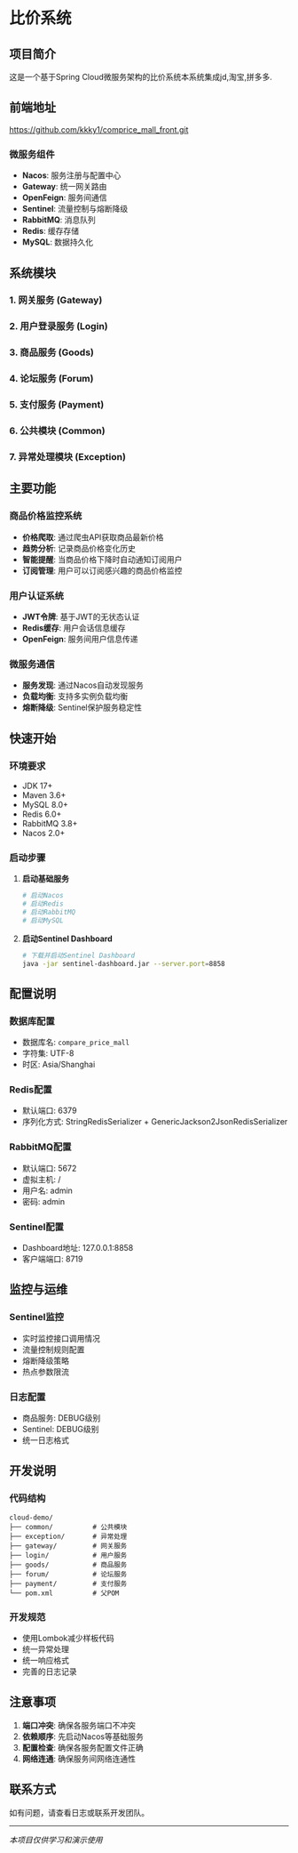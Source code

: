 #  比价系统

## 项目简介

这是一个基于Spring Cloud微服务架构的比价系统本系统集成jd,淘宝,拼多多.


## 前端地址 
https://github.com/kkky1/comprice_mall_front.git


### 微服务组件
- **Nacos**: 服务注册与配置中心
- **Gateway**: 统一网关路由
- **OpenFeign**: 服务间通信
- **Sentinel**: 流量控制与熔断降级
- **RabbitMQ**: 消息队列
- **Redis**: 缓存存储
- **MySQL**: 数据持久化

## 系统模块

### 1. 网关服务 (Gateway)

### 2. 用户登录服务 (Login)

### 3. 商品服务 (Goods)

### 4. 论坛服务 (Forum)

### 5. 支付服务 (Payment)

### 6. 公共模块 (Common)

### 7. 异常处理模块 (Exception)

## 主要功能

### 商品价格监控系统
- **价格爬取**: 通过爬虫API获取商品最新价格
- **趋势分析**: 记录商品价格变化历史
- **智能提醒**: 当商品价格下降时自动通知订阅用户
- **订阅管理**: 用户可以订阅感兴趣的商品价格监控

### 用户认证系统
- **JWT令牌**: 基于JWT的无状态认证
- **Redis缓存**: 用户会话信息缓存
- **OpenFeign**: 服务间用户信息传递

### 微服务通信
- **服务发现**: 通过Nacos自动发现服务
- **负载均衡**: 支持多实例负载均衡
- **熔断降级**: Sentinel保护服务稳定性



## 快速开始

### 环境要求
- JDK 17+
- Maven 3.6+
- MySQL 8.0+
- Redis 6.0+
- RabbitMQ 3.8+
- Nacos 2.0+

### 启动步骤

1. **启动基础服务**
   ```bash
   # 启动Nacos
   # 启动Redis
   # 启动RabbitMQ
   # 启动MySQL
   ```

2. **启动Sentinel Dashboard**
   ```bash
   # 下载并启动Sentinel Dashboard
   java -jar sentinel-dashboard.jar --server.port=8858
   ```



## 配置说明

### 数据库配置
- 数据库名: `compare_price_mall`
- 字符集: UTF-8
- 时区: Asia/Shanghai

### Redis配置
- 默认端口: 6379
- 序列化方式: StringRedisSerializer + GenericJackson2JsonRedisSerializer

### RabbitMQ配置
- 默认端口: 5672
- 虚拟主机: /
- 用户名: admin
- 密码: admin

### Sentinel配置
- Dashboard地址: 127.0.0.1:8858
- 客户端端口: 8719

## 监控与运维

### Sentinel监控
- 实时监控接口调用情况
- 流量控制规则配置
- 熔断降级策略
- 热点参数限流

### 日志配置
- 商品服务: DEBUG级别
- Sentinel: DEBUG级别
- 统一日志格式

## 开发说明

### 代码结构
```
cloud-demo/
├── common/          # 公共模块
├── exception/       # 异常处理
├── gateway/         # 网关服务
├── login/           # 用户服务
├── goods/           # 商品服务
├── forum/           # 论坛服务
├── payment/         # 支付服务
└── pom.xml          # 父POM
```

### 开发规范
- 使用Lombok减少样板代码
- 统一异常处理
- 统一响应格式
- 完善的日志记录

## 注意事项

1. **端口冲突**: 确保各服务端口不冲突
2. **依赖顺序**: 先启动Nacos等基础服务
3. **配置检查**: 确保各服务配置文件正确
4. **网络连通**: 确保服务间网络连通性

## 联系方式

如有问题，请查看日志或联系开发团队。

---

*本项目仅供学习和演示使用*
